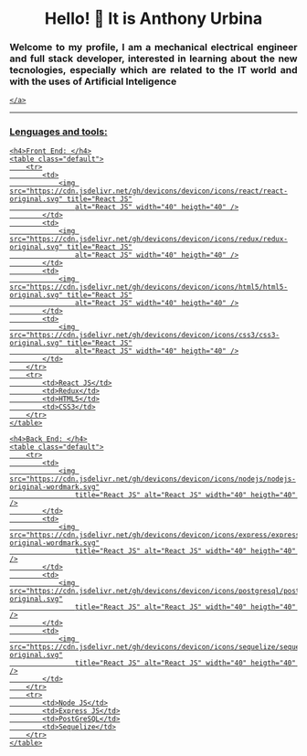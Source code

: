 <div>
    <h1 align="center"> Hello! 👋 It is Anthony Urbina</h1>
    <h3 align="justify">Welcome to my profile, I am a mechanical electrical engineer and full stack developer,
        interested in learning about the new tecnologies, especially which are related to the IT world and with the uses
        of Artificial Inteligence </h3>
</div>

<div>
    <a href="">

    </a>
</div>

---
<div align="left">
    <h3>Lenguages and tools:</h3>

    <h4>Front End: </h4>
    <table class="default">
        <tr>
            <td>
                <img src="https://cdn.jsdelivr.net/gh/devicons/devicon/icons/react/react-original.svg" title="React JS"
                    alt="React JS" width="40" heigth="40" />
            </td>
            <td>
                <img src="https://cdn.jsdelivr.net/gh/devicons/devicon/icons/redux/redux-original.svg" title="React JS"
                    alt="React JS" width="40" heigth="40" />
            </td>
            <td>
                <img src="https://cdn.jsdelivr.net/gh/devicons/devicon/icons/html5/html5-original.svg" title="React JS"
                    alt="React JS" width="40" heigth="40" />
            </td>
            <td>
                <img src="https://cdn.jsdelivr.net/gh/devicons/devicon/icons/css3/css3-original.svg" title="React JS"
                    alt="React JS" width="40" heigth="40" />
            </td>
        </tr>
        <tr>
            <td>React JS</td>
            <td>Redux</td>
            <td>HTML5</td>
            <td>CSS3</td>
        </tr>
    </table>

    <h4>Back End: </h4>
    <table class="default">
        <tr>
            <td>
                <img src="https://cdn.jsdelivr.net/gh/devicons/devicon/icons/nodejs/nodejs-original-wordmark.svg"
                    title="React JS" alt="React JS" width="40" heigth="40" />
            </td>
            <td>
                <img src="https://cdn.jsdelivr.net/gh/devicons/devicon/icons/express/express-original-wordmark.svg"
                    title="React JS" alt="React JS" width="40" heigth="40" />
            </td>
            <td>
                <img src="https://cdn.jsdelivr.net/gh/devicons/devicon/icons/postgresql/postgresql-original.svg"
                    title="React JS" alt="React JS" width="40" heigth="40" />
            </td>
            <td>
                <img src="https://cdn.jsdelivr.net/gh/devicons/devicon/icons/sequelize/sequelize-original.svg"
                    title="React JS" alt="React JS" width="40" heigth="40" />
            </td>
        </tr>
        <tr>
            <td>Node JS</td>
            <td>Express JS</td>
            <td>PostGreSQL</td>
            <td>Sequelize</td>
        </tr>
    </table>
</div>

<!--
**ThonyIucI/thonyiuci** is a ✨ _special_ ✨ repository because its `README.md` (this file) appears on your GitHub profile.

Here are some ideas to get you started:

- 🔭 I’m currently working on ...
- 🌱 I’m currently learning ...
- 👯 I’m looking to collaborate on ...
- 🤔 I’m looking for help with ...
- 💬 Ask me about ...
- 📫 How to reach me: ...
- 😄 Pronouns: ...
- ⚡ Fun fact: ...
-->
